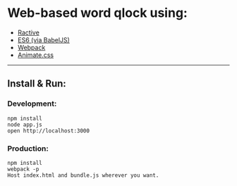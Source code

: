 # Web-based word qlock using:

* [Ractive](http://www.ractivejs.org/)
* [ES6 (via BabelJS)](http://babeljs.io/)
* [Webpack](http://webpack.github.io)
* [Animate.css](https://daneden.github.io/animate.css/)

----

## Install & Run:

### Development:

    npm install
    node app.js
    open http://localhost:3000

### Production:

    npm install
    webpack -p
    Host index.html and bundle.js wherever you want.
